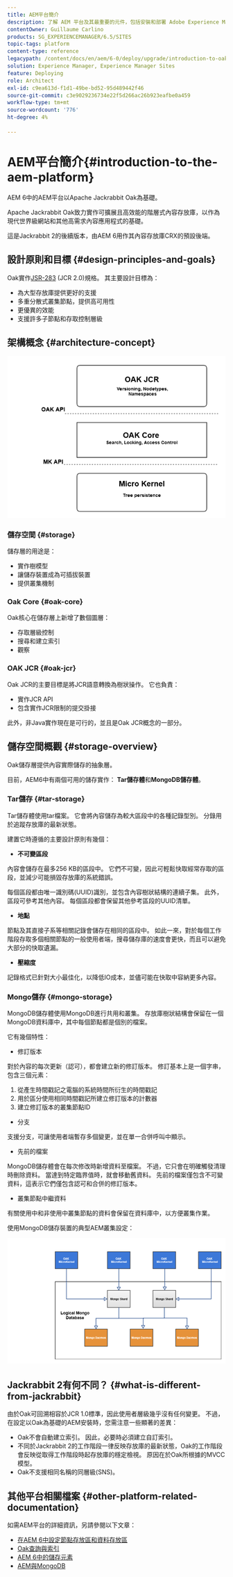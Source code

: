 ```yaml
---
title: AEM平台簡介
description: 了解 AEM 平台及其最重要的元件，包括安裝和部署 Adobe Experience Manager 6.5 及其架構 (包括 Adobe Managed Services cloud 部署)。
contentOwner: Guillaume Carlino
products: SG_EXPERIENCEMANAGER/6.5/SITES
topic-tags: platform
content-type: reference
legacypath: /content/docs/en/aem/6-0/deploy/upgrade/introduction-to-oak
solution: Experience Manager, Experience Manager Sites
feature: Deploying
role: Architect
exl-id: c9ea613d-f1d1-49be-bd52-95d489442f46
source-git-commit: c3e9029236734e22f5d266ac26b923eafbe0a459
workflow-type: tm+mt
source-wordcount: '776'
ht-degree: 4%

---
```


# AEM平台簡介{#introduction-to-the-aem-platform}

AEM 6中的AEM平台以Apache Jackrabbit Oak為基礎。

Apache Jackrabbit Oak致力實作可擴展且高效能的階層式內容存放庫，以作為現代世界級網站和其他高需求內容應用程式的基礎。

這是Jackrabbit 2的後續版本，由AEM 6用作其內容存放庫CRX的預設後端。

## 設計原則和目標 {#design-principles-and-goals}

Oak實作[JSR-283](https://jcp.org/en/jsr/detail?id=283) (JCR 2.0)規格。 其主要設計目標為：

* 為大型存放庫提供更好的支援
* 多重分散式叢集節點，提供高可用性
* 更優異的效能
* 支援許多子節點和存取控制層級

## 架構概念 {#architecture-concept}

![chlimage_1-84](assets/chlimage_1-84.png)

### 儲存空間 {#storage}

儲存層的用途是：

* 實作樹模型
* 讓儲存裝置成為可插拔裝置
* 提供叢集機制

### Oak Core {#oak-core}

Oak核心在儲存層上新增了數個圖層：

* 存取層級控制
* 搜尋和建立索引
* 觀察

### OAK JCR {#oak-jcr}

Oak JCR的主要目標是將JCR語意轉換為樹狀操作。 它也負責：

* 實作JCR API
* 包含實作JCR限制的提交掛接

此外，非Java實作現在是可行的，並且是Oak JCR概念的一部分。

## 儲存空間概觀 {#storage-overview}

Oak儲存層提供內容實際儲存的抽象層。

目前，AEM6中有兩個可用的儲存實作： **Tar儲存體**&#x200B;和&#x200B;**MongoDB儲存體**。

### Tar儲存 {#tar-storage}

Tar儲存體使用tar檔案。 它會將內容儲存為較大區段中的各種記錄型別。 分錄用於追蹤存放庫的最新狀態。

建置它時遵循的主要設計原則有幾個：

* **不可變區段**

內容會儲存在最多256 KB的區段中。 它們不可變，因此可輕鬆快取經常存取的區段，並減少可能損毀存放庫的系統錯誤。

每個區段都由唯一識別碼(UUID)識別，並包含內容樹狀結構的連續子集。 此外，區段可參考其他內容。 每個區段都會保留其他參考區段的UUID清單。

* **地點**

節點及其直接子系等相關記錄會儲存在相同的區段中。 如此一來，對於每個工作階段存取多個相關節點的一般使用者端，搜尋儲存庫的速度會更快，而且可以避免大部分的快取遺漏。

* **壓縮度**

記錄格式已針對大小最佳化，以降低IO成本，並儘可能在快取中容納更多內容。

### Mongo儲存 {#mongo-storage}

MongoDB儲存體使用MongoDB進行共用和叢集。 存放庫樹狀結構會保留在一個MongoDB資料庫中，其中每個節點都是個別的檔案。

它有幾個特性：

* 修訂版本

對於內容的每次更新（認可），都會建立新的修訂版本。 修訂基本上是一個字串，包含三個元素：

1. 從產生時間戳記之電腦的系統時間所衍生的時間戳記
1. 用於區分使用相同時間戳記所建立修訂版本的計數器
1. 建立修訂版本的叢集節點ID

* 分支

支援分支，可讓使用者端暫存多個變更，並在單一合併呼叫中顯示。

* 先前的檔案

MongoDB儲存體會在每次修改時新增資料至檔案。 不過，它只會在明確觸發清理時刪除資料。 當達到特定臨界值時，就會移動舊資料。 先前的檔案僅包含不可變資料，這表示它們僅包含認可和合併的修訂版本。

* 叢集節點中繼資料

有關使用中和非使用中叢集節點的資料會保留在資料庫中，以方便叢集作業。

使用MongoDB儲存裝置的典型AEM叢集設定：

![chlimage_1-85](assets/chlimage_1-85.png)

## Jackrabbit 2有何不同？ {#what-is-different-from-jackrabbit}

由於Oak可回溯相容於JCR 1.0標準，因此使用者層級幾乎沒有任何變更。 不過，在設定以Oak為基礎的AEM安裝時，您需注意一些顯著的差異：

* Oak不會自動建立索引。 因此，必要時必須建立自訂索引。
* 不同於Jackrabbit 2的工作階段一律反映存放庫的最新狀態，Oak的工作階段會反映從取得工作階段時起存放庫的穩定檢視。 原因在於Oak所根據的MVCC模型。
* Oak不支援相同名稱的同層級(SNS)。

## 其他平台相關檔案 {#other-platform-related-documentation}

如需AEM平台的詳細資訊，另請參閱以下文章：

* [在AEM 6中設定節點存放區和資料存放區](/help/sites-deploying/data-store-config.md)
* [Oak查詢與索引](/help/sites-deploying/queries-and-indexing.md)
* [AEM 6中的儲存元素](/help/sites-deploying/storage-elements-in-aem-6.md)
* [AEM與MongoDB](/help/sites-deploying/aem-with-mongodb.md)
